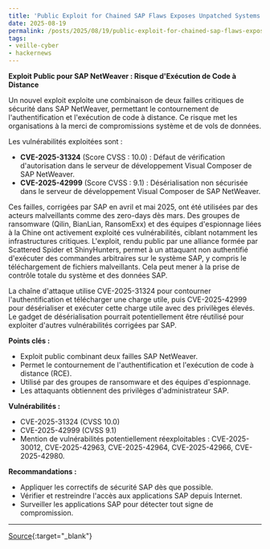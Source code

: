 ```yaml
---
title: 'Public Exploit for Chained SAP Flaws Exposes Unpatched Systems to Remote Code Execution'
date: 2025-08-19
permalink: /posts/2025/08/19/public-exploit-for-chained-sap-flaws-exposes-unpatched-systems-to-remote-code-execution/
tags:
- veille-cyber
- hackernews
---
```

**Exploit Public pour SAP NetWeaver : Risque d'Exécution de Code à Distance**

Un nouvel exploit exploite une combinaison de deux failles critiques de sécurité dans SAP NetWeaver, permettant le contournement de l'authentification et l'exécution de code à distance. Ce risque met les organisations à la merci de compromissions système et de vols de données.

Les vulnérabilités exploitées sont :

*   **CVE-2025-31324** (Score CVSS : 10.0) : Défaut de vérification d'autorisation dans le serveur de développement Visual Composer de SAP NetWeaver.
*   **CVE-2025-42999** (Score CVSS : 9.1) : Désérialisation non sécurisée dans le serveur de développement Visual Composer de SAP NetWeaver.

Ces failles, corrigées par SAP en avril et mai 2025, ont été utilisées par des acteurs malveillants comme des zero-days dès mars. Des groupes de ransomware (Qilin, BianLian, RansomExx) et des équipes d'espionnage liées à la Chine ont activement exploité ces vulnérabilités, ciblant notamment les infrastructures critiques. L'exploit, rendu public par une alliance formée par Scattered Spider et ShinyHunters, permet à un attaquant non authentifié d'exécuter des commandes arbitraires sur le système SAP, y compris le téléchargement de fichiers malveillants. Cela peut mener à la prise de contrôle totale du système et des données SAP.

La chaîne d'attaque utilise CVE-2025-31324 pour contourner l'authentification et télécharger une charge utile, puis CVE-2025-42999 pour désérialiser et exécuter cette charge utile avec des privilèges élevés. Le gadget de désérialisation pourrait potentiellement être réutilisé pour exploiter d'autres vulnérabilités corrigées par SAP.

**Points clés :**

*   Exploit public combinant deux failles SAP NetWeaver.
*   Permet le contournement de l'authentification et l'exécution de code à distance (RCE).
*   Utilisé par des groupes de ransomware et des équipes d'espionnage.
*   Les attaquants obtiennent des privilèges d'administrateur SAP.

**Vulnérabilités :**

*   CVE-2025-31324 (CVSS 10.0)
*   CVE-2025-42999 (CVSS 9.1)
*   Mention de vulnérabilités potentiellement réexploitables : CVE-2025-30012, CVE-2025-42963, CVE-2025-42964, CVE-2025-42966, CVE-2025-42980.

**Recommandations :**

*   Appliquer les correctifs de sécurité SAP dès que possible.
*   Vérifier et restreindre l'accès aux applications SAP depuis Internet.
*   Surveiller les applications SAP pour détecter tout signe de compromission.

---
[Source](https://thehackernews.com/2025/08/public-exploit-for-chained-sap-flaws.html){:target="_blank"}
